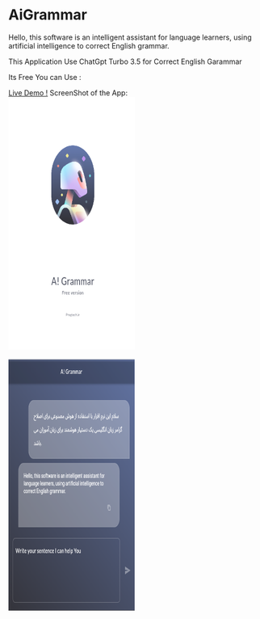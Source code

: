 # AiGrammar

Hello, this software is an intelligent assistant for language learners, using artificial intelligence to correct English grammar.

This Application Use ChatGpt Turbo 3.5 for Correct English Garammar


Its Free You can Use :

<a href="https://progtech.ir/flutter/AG">Live Demo !</a>
ScreenShot of the App:<br>
<img src="https://github.com/mehdigharibi/AiGrammar/blob/main/demo1.png" alt="Screenshot" width="250" height="500"> <br>

<img src="https://github.com/mehdigharibi/AiGrammar/blob/main/demo2.png" alt="Screenshot" width="250" height="500"> 
